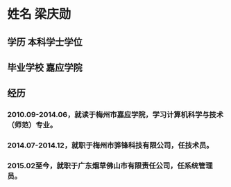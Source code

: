 # 姓名 **梁庆勋**
## 学历 **本科学士学位**
## 毕业学校 **嘉应学院**
## 经历
### 2010.09-2014.06，就读于梅州市嘉应学院，学习计算机科学与技术（师范）专业。
### 2014.07-2014.12，就职于梅州市骅锋科技有限公司，任技术员。
### 2015.02至今，就职于广东烟草佛山市有限责任公司，任系统管理员。

